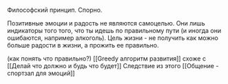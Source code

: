 Философский принцип. Спорно.

Позитивные эмоции и радость не являются самоцелью. Они лишь индикаторы того того, что ты идешь по правильному пути (и иногда они ошибаются, например алкоголь). Цель жизни - не получить как можно больше радости в жизни, а прожить ее правильно. 

(как понять что правильно?) [[Greedy алгоритм развития]]
схоже с [[Делай что должно и будь что будет]]
Следствие из этого [[Общение - спортзал для эмоций]]